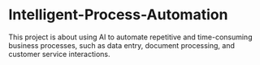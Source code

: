# Intelligent-Process-Automation
This project is about using AI to  automate repetitive and time-consuming business processes, such as data entry, document processing, and customer service interactions.
